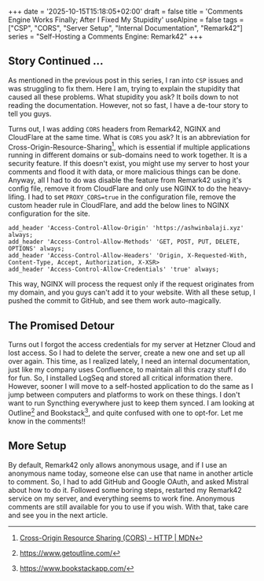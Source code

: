 +++
date = '2025-10-15T15:18:05+02:00'
draft = false
title = 'Comments Engine Works Finally; After I Fixed My Stupidity'
useAlpine = false
tags = ["CSP", "CORS", "Server Setup", "Internal Documentation", "Remark42"]
series = "Self-Hosting a Comments Engine: Remark42"
+++
## Story Continued ...

As mentioned in the previous post in this series, I ran into `CSP` issues and was struggling to fix them. Here I am, trying to explain the stupidity that caused all these problems. What stupidity you ask? It boils down to not reading the documentation. However, not so fast, I have a de-tour story to tell you guys.

Turns out, I was adding `CORS` headers from Remark42, NGINX and CloudFlare at the same time. What is `CORS` you ask? It is an abbreviation for Cross-Origin-Resource-Sharing[^1], which is essential if multiple applications running in different domains or sub-domains need to work together. It is a security feature. If this doesn't exist, you might use my server to host your comments and flood it with data, or more malicious things can be done. Anyway, all I had to do was disable the feature from Remark42 using it's config file, remove it from CloudFlare and only use NGINX to do the heavy-lifing. I had to set `PROXY_CORS=true` in the configuration file, remove the custom header rule in CloudFlare, and add the below lines to NGINX configuration for the site.

```nginx
add_header 'Access-Control-Allow-Origin' 'https://ashwinbalaji.xyz' always;
add_header 'Access-Control-Allow-Methods' 'GET, POST, PUT, DELETE, OPTIONS' always;
add_header 'Access-Control-Allow-Headers' 'Origin, X-Requested-With, Content-Type, Accept, Authorization, X-XSR>
add_header 'Access-Control-Allow-Credentials' 'true' always;
```

This way, NGINX will process the request only if the request originates from my domain, and you guys can't add it to your website. With all these setup, I pushed the commit to GitHub, and see them work auto-magically.

## The Promised Detour

Turns out I forgot the access credentials for my server at Hetzner Cloud and lost access. So I had to delete the server, create a new one and set up all over again. This time, as I realized lately, I need an internal documentation, just like my company uses Confluence, to maintain all this crazy stuff I do for fun. So, I installed LogSeq and stored all critical information there. However, sooner I will move to a self-hosted application to do the same as I jump between computers and platforms to work on these things. I don't want to run Syncthing everywhere just to keep them synced. I am looking at Outline[^2] and Bookstack[^3], and quite confused with one to opt-for. Let me know in the comments!!

## More Setup

By default, Remark42 only allows anonymous usage, and if I use an anonymous name today, someone else can use that name in another article to comment. So, I had to add GitHub and Google OAuth, and asked Mistral about how to do it. Followed some boring steps, restarted my Remark42 service on my server, and everything seems to work fine. Anonymous comments are still available for you to use if you wish. With that, take care and see you in the next article.

[^1]: [Cross-Origin Resource Sharing (CORS) - HTTP | MDN](https://developer.mozilla.org/en-US/docs/Web/HTTP/Guides/CORS)

[^2]: https://www.getoutline.com/

[^3]: https://www.bookstackapp.com/